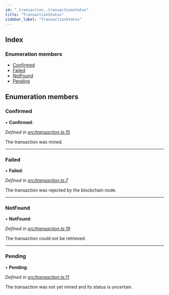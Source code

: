 ```yaml
---
id: "_transaction_.transactionstatus"
title: "TransactionStatus"
sidebar_label: "TransactionStatus"
---
```


## Index

### Enumeration members

* [Confirmed](_transaction_.transactionstatus.md#confirmed)
* [Failed](_transaction_.transactionstatus.md#failed)
* [NotFound](_transaction_.transactionstatus.md#notfound)
* [Pending](_transaction_.transactionstatus.md#pending)

## Enumeration members

###  Confirmed

• **Confirmed**:

*Defined in [src/transaction.ts:15](https://github.com/comit-network/comit-js-sdk/blob/cef77e4/src/transaction.ts#L15)*

The transaction was mined.

___

###  Failed

• **Failed**:

*Defined in [src/transaction.ts:7](https://github.com/comit-network/comit-js-sdk/blob/cef77e4/src/transaction.ts#L7)*

The transaction was rejected by the blockchain node.

___

###  NotFound

• **NotFound**:

*Defined in [src/transaction.ts:19](https://github.com/comit-network/comit-js-sdk/blob/cef77e4/src/transaction.ts#L19)*

The transaction could not be retrieved.

___

###  Pending

• **Pending**:

*Defined in [src/transaction.ts:11](https://github.com/comit-network/comit-js-sdk/blob/cef77e4/src/transaction.ts#L11)*

The transaction was not yet mined and its status is uncertain.
